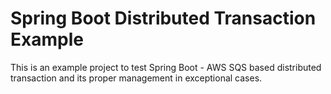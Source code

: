 # Spring Boot Distributed Transaction Example

This is an example project to test Spring Boot - AWS SQS based distributed transaction and its proper management in exceptional cases. 


